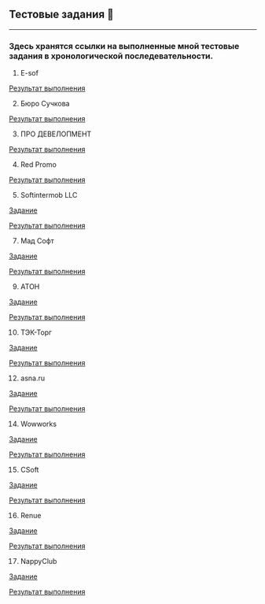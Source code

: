 ## Тестовые задания 💼
---
### Здесь хранятся ссылки на выполненные мной тестовые задания в хронологической последевательности.

1. E-sof

[Результат выполнения](https://docs.google.com/spreadsheets/d/10mBE59LrA1FWWQHtv2mzvpHlsb8N6CuBXkSF9VJxCb4/edit?usp=drive_link)

2. Бюро Сучкова

[Результат выполнения](https://docs.google.com/spreadsheets/d/17zrvBDNhxphPkEZ7xd1KwXADeS0O1x_vIVXfirI-Eko/edit?usp=drive_link)

3. ПРО ДЕВЕЛОПМЕНТ

[Результат выполнения](https://docs.google.com/spreadsheets/d/1XXWyKTm9jbgrsuSSmEPdu7AYaECRKZfGQnrgJJQCYnI/edit?usp=drive_link)

4. Red Promo

[Результат выполнения](https://docs.google.com/spreadsheets/d/1fC9LqY7z-yvFXO_jP6Ez7QfRhlbU0xVdKXE47GZgkkc/edit?usp=drive_link)

5. Softintermob LLC
   
[Задание](https://docs.google.com/document/d/1nCGc9MAcZz2cJG8LUykMLIybKQm0P7HZ_6IwpaQtCxI/edit)

[Результат выполнения](https://docs.google.com/document/d/1xZkup5xxdAEsbL-Ngo8IoTC9UixD3QhtXYPjnprAado/edit?usp=drive_link)

7. Мад Софт
   
[Задание](https://github.com/Baidak-Evgenii/ArtsiomRusau_Course/blob/master/web_testing.md)

[Результат выполнения](https://docs.google.com/spreadsheets/d/1g4cmDJdLpTQVadTGmxo_6vp3CkbOHtAfkAg-j0pKThE/edit?gid=0#gid=0)

9. АТОН
   
[Задание](https://docs.google.com/document/d/1U4A3cyC3J2262QZyAeEYOPr7fhlV4KPX9YmCTFhBmWE/edit?usp=drive_link)

[Результат выполнения](https://docs.google.com/spreadsheets/d/19QMf657jOezGOpSkKXwYdBcfuzrU0wbZmOUFiTXz6Uk/edit?usp=drive_link)

10. ТЭК-Торг
    
[Задание](https://docs.google.com/document/d/1MoV7NCO6S1DQDR9WK9CHh4ctXaXOGkfm/edit?usp=drive_link&ouid=109630940720999050377&rtpof=true&sd=true)

[Результат выполнения](https://docs.google.com/document/d/1sCe55CkOuYTwI_hRk2qjha1e0C8Ix-UD9D5zlIcO78g/edit?usp=drive_link)

12. asna.ru
    
[Задание](https://github.com/Baidak-Evgenii/ArtsiomRusau_Course/blob/master/web_testing.md)

[Результат выполнения](https://docs.google.com/document/d/1x0-METm_OYtw6ruN0qcDQ5jatvm2bCxz/edit)

14. Wowworks
    
[Задание](https://docs.google.com/document/d/1pt-qJeLsB1Lgknv-GmcrEG9qt750MeMj-Y2EapZzEIo/edit?usp=drive_link)

[Результат выполнения](https://docs.google.com/document/d/1yCtfqFIhY0oJIrj_Dx7t5eMI_TQCz4-_/edit?usp=drive_link&ouid=109630940720999050377&rtpof=true&sd=true)

15. CSoft
    
[Задание](https://drive.google.com/drive/folders/1JklCRwSOevJRxAJl1kafHNXg6LHdPxJR?usp=drive_link)

[Результат выполнения](https://drive.google.com/drive/folders/19PsfLTyepqAP9sdyLiJcEHpn7NO2ywk5?usp=drive_link)

16. Renue

[Задание](https://drive.google.com/drive/folders/1Di2Sh1hNjTLYxvd94NbBdVhidEyEjKOE?usp=drive_link)

[Результат выполнения](https://drive.google.com/drive/folders/15RzttsYhdPpN_1dvQHzuSizZ3qL3Rkj7?usp=drive_link)

17. NappyClub

[Задание](https://drive.google.com/drive/folders/194L_TB4V0pwSSaN54OLl_Xw4z1J3Q_Qu?usp=drive_link)

[Результат выполнения](https://docs.google.com/spreadsheets/d/1YpUoKeKpOihP2Bk9wIYDxKgx9XOVYUTXHVPSVfXQ9DY/edit?usp=drive_link)
